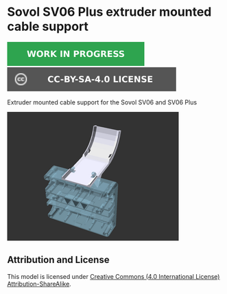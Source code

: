 # Sovol SV06 Plus extruder mounted cable support

![This model is a work in progress][work-in-progress-badge]
[![CC-BY-SA-4.0 license][license-badge]][license]

Extruder mounted cable support for the Sovol SV06 and SV06 Plus

![Model render](images/readme/render-extruder-support-model-preview.png)

## Attribution and License

This model is licensed under
[Creative Commons (4.0 International License) Attribution-ShareAlike][license].


[license]: http://creativecommons.org/licenses/by-sa/4.0/
[license-badge]: /_static/license-badge-cc-by-sa-4.0.svg
[work-in-progress-badge]: /_static/work-in-progress-badge.svg
